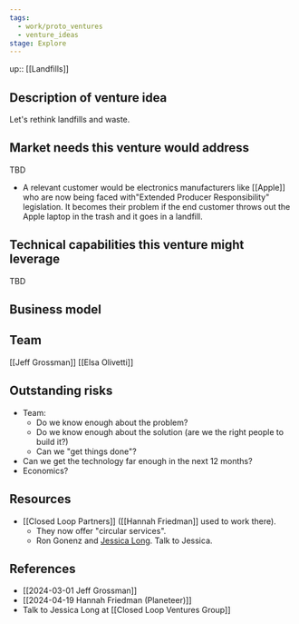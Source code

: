 ```yaml
---
tags:
  - work/proto_ventures
  - venture_ideas
stage: Explore
---
```

up:: [[Landfills]]
## Description of venture idea
Let's rethink landfills and waste.

## Market needs this venture would address
TBD
- A relevant customer would be electronics manufacturers like [[Apple]] who are now being faced with"Extended Producer Responsibility" legislation. It becomes their problem if the end customer throws out the Apple laptop in the trash and it goes in a landfill.
## Technical capabilities this venture might leverage
TBD

## Business model


## Team
[[Jeff Grossman]]
[[Elsa Olivetti]]

## Outstanding risks
- Team:
	- Do we know enough about the problem?
	- Do we know enough about the solution (are we the right people to build it?)
	- Can we "get things done"?
- Can we get the technology far enough in the next 12 months?
- Economics?

## Resources
- [[Closed Loop Partners]] ([[Hannah Friedman]] used to work there).
	- They now offer "circular services".
	- Ron Gonenz and [Jessica Long](https://www.linkedin.com/in/jessicalongprofile). Talk to Jessica.
## References
- [[2024-03-01 Jeff Grossman]]
- [[2024-04-19 Hannah Friedman (Planeteer)]]
- Talk to Jessica Long at [[Closed Loop Ventures Group]]